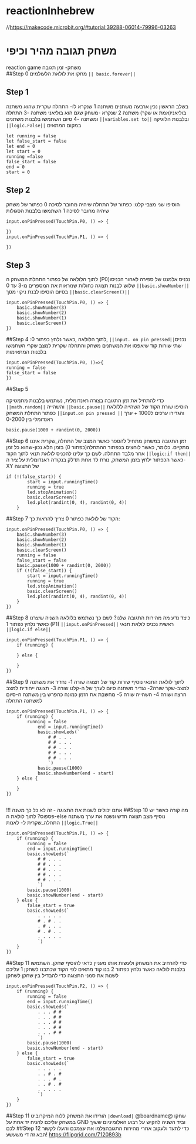 # reactionInhebrew
//https://makecode.microbit.org/#tutorial:39288-06014-79996-03263
# משחק תגובה מהיר וכיפי
reaction game
משחק- זמן תגובה      
##Step 0
מחקו את לולאת הלעולמים
`|| basic.forever||`
## Step 1
בשלב הראשון נכין ארבעה משתנים
  משתנה 1 שנקרא לו- התחלה שקרית
שהוא משתנה בוליאני(אמת או שקר)
משתנה 2  שנקרא -משחק 
שגם הוא בוליאני
משתנה -3  התחלה
 ומשתנה -4 סיום
השתמשו בלבנות משתנים `||variables.set to||`
ובלבנות הלוגיקה 
`||logic.False||` במקום המתאים
```blocks
let running = false
let false_start = false
let end = 0
let start = 0
running =false
false_start = false
end = 0
start = 0
```
## Step 2
הוסיפו שני מצבי קלט:
כפתור של התחלה שיהיה מחובר לסיכה 0
כפתור של משחק שיהיה מחובר לסיכה 1
השתמשו בלבנות הסגולות 
```blocks
input.onPinPressed(TouchPin.P0, () => {

})
input.onPinPressed(TouchPin.P1, () => {

})
```
## Step 3
לתוך הלולאה של כפתור התחלת המשחק ה (P0)נכניס אלמנט של ספירה לאחור
הכניסו שלוש לבנות תצוגה כחולות שמראות את המספרים מ-3 עד 0
`||basic.showNumber||`
בסיום הוסיפו לבנת ניקוי מסך
`||basic.clearScreen()||`
```blocks
input.onPinPressed(TouchPin.P0, () => {
    basic.showNumber(3)
    basic.showNumber(2)
    basic.showNumber(1)
    basic.clearScreen()
})
```
##Step 4
:לתוך הלולאה  ,כאשר נלחץ כפתור 0,  `||input. on pin pressed||`נכניס שתי שורות קוד שיאפסו את המשתנים
משחק והתחלה שקרית למצב  שקרי
השתמשו בלבנות  המתאימות

```blocks
input.onPinPressed(TouchPin.P0, ()=>{
running = false
false_start = false
})
```
##Step 5

כדי להתחיל את זמן התגובה בצורה ראנדומלית, נשתמש בלבנות מתמטיקה
  `||math.random||`
והשהייה
`||basic.pause||`
הוסיפו  שורת הקוד של השהייה ללולאת כפתור 
התחלת המשחק 
`||input.on pin pressed ||`
והגדירו ערכים ל1000 + ערך ראנדומלי בין 0-2000
```blocks
basic.pause(1000 + randint(0, 2000))
```
##Step 6
זמן התגובה במשחק מתחיל להספר כאשר המצב של התחלה_שקרית 
איננו מתקיים. כלומר, כאשר לוחצים בכפתור ההתחלה(כפתור 0) בזמן הלא נכון-שהוא כל זמן אחר מלבד התחלה.
לשם כך עלינו להכניס לולאת תנאי לתוך הקוד
`||logic:if then||`
כאשר הכפתור ילחץ בזמן המשחק, נורת לד אחת תדלק בנקודה ראנדומלית על ציר ה-XY
של התצוגה
```blocks
if (!(false_start)) {
        start = input.runningTime()
        running = true
        led.stopAnimation()
        basic.clearScreen()
        led.plot(randint(0, 4), randint(0, 4))
    }
```
##Step 7
הקוד של לולאת כפתור 0 צריך להראות כך:
```blocks
input.onPinPressed(TouchPin.P0, () => {
    basic.showNumber(3)
    basic.showNumber(2)
    basic.showNumber(1)
    basic.clearScreen()
    running = false
    false_start = false
    basic.pause(1000 + randint(0, 2000))
    if (!(false_start)) {
        start = input.runningTime()
        running = true
        led.stopAnimation()
        basic.clearScreen()
        led.plot(randint(0, 4), randint(0, 4))
    }
})
```
##Step 8
כיצד נדע מה מהירות התגובה שלנו? לשם כך נשתמש בלולאה השניה שיצרנו
כאשר נלחץ כפתור 1 (P1(
`||input.onPinPressed||`
ראשית נכניס לולאת תנאי 
`||logic.if else||`
```blocks
input.onPinPressed(TouchPin.P1, () => {
    if (running) {
        
    } else {
        
    }
})
```
##Step 9
לתוך לולאת התנאי
נוסיף שורות קוד של תצוגה
שורה 1-
נחזיר את משתנה למצב-שקר
שורה2- נגדיר משתנה סיום לערך של 
ה-קלט
שורה 3- 
תצוגה ייחודית למצב הרצה
ושורה 4- השהייה
שורה 5- מחשבת את הזמן כמונה כהפרש בין משתנה ה-סיום למשתנה התחלה
```blocks
input.onPinPressed(TouchPin.P1, () => {
    if (running) {
        running = false
            end = input.runningTime()
            basic.showLeds(`
                # # . . .
                # # . . .
                # # . . .
                # # . . .
                # # . . .
                `)
            basic.pause(1000)
            basic.showNumber(end - start)
    } else {
            
    }
})
   
```
!!! אתם יכולים לשנות את התצוגה - זה לא כל כך משנה
##Step 10
מה קורה כאשר יש פספוס?
לתוך לולאת ה-else
נוסיף מצב תצוגה חדש ונשנה את ערך משתנה התחלה_שקרית ל- לאמת
`||logic.True||`
```blocks
input.onPinPressed(TouchPin.P1, () => {
    if (running) {
        running = false
        end = input.runningTime()
        basic.showLeds(`
            # # . . .
            # # . . .
            # # . . .
            # # . . .
            # # . . .
            `)
        basic.pause(1000)
        basic.showNumber(end - start)
    } else {
        false_start = true
        basic.showLeds(`
            . . . . .
            # . # . .
            . # . . .
            # . # . .
            . . . . .
            `)
    }
})
```
##Step 11
כדי להרחיב את המשחק ולעשות אותו מעניין כדאי להוסיף שחקן.
השתמשו בלבנת 
לולאה כאשר נלחץ כפתור 2
בנו קוד מתאים
לפי הקוד שכתבנו לשחקן 1
עליכם לשנות את סמני התצוגה כדי להבדיל בין שחקן לשחקן
```blocks
input.onPinPressed(TouchPin.P2, () => {
    if (running) {
        running = false
        end = input.runningTime()
        basic.showLeds(`
            . . . # #
            . . . # #
            . . . # #
            . . . # #
            . . . # #
            `)
        basic.pause(1000)
        basic.showNumber(end - start)
    } else {
        false_start = true
        basic.showLeds(`
            . . . . .
            . . # . #
            . . . # .
            . . # . #
            . . . . .
            `)
    }
})
```
##Step 11
הורידו את המשחק ללוח המיקרוביט
`|download|` @boardname@
שחקו במשחק עליכם להניח יד אחת על GND
וביד השניה להקיש על רבוע האלומיניום ששיך לכם
##Step 12
כדי לתעד ולעקוב אחרי מהירות התגובהצלמו את עצמכם והעלו
לקשור הבא
זה די משעשע!
https://flipgrid.com/7120893b
